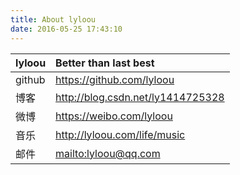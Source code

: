 ```yaml
---
title: About lyloou
date: 2016-05-25 17:43:10
---
```


| lyloou | Better than last best                        |
| :----- | :------------------------------------------- |
| github | https://github.com/lyloou                    |
| 博客   | http://blog.csdn.net/ly1414725328            |
| 微博   | https://weibo.com/lyloou                     |
| 音乐   | http://lyloou.com/life/music                 |
| 邮件   | [mailto:lyloou@qq.com](mailto:lyloou@qq.com) |
